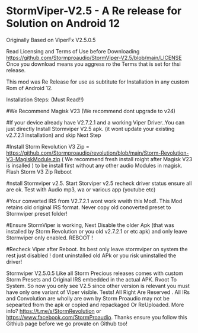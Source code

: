 # StormViper-V2.5 -  A Re release for Solution on Android 12
Originally Based on ViperFx V2.5.0.5 

Read Licensing and Terms of Use before Downloading https://github.com/Stormproaudio/StormViper-V2.5/blob/main/LICENSE
Once you download means you aggress ro the Terms that is set for thsi release.

This mod was Re Release for use as subtitute for Installation in any custom Rom of Android 12. 

Installation Steps: (Must Read!!)

#We Recommend Magisk V23 (We recommend dont upgrade to v24) 

#If your device already have V2.7.2.1 and a working Viper Driver..You can just directly Install Stormviper V2.5 apk. (it wont update your existing v2.7.2.1 installation) and skip Next Step

#Install Storm Revolution V3 Zip = https://github.com/Stormproaudio/revolution/blob/main/Storm-Revolution-V3-MagiskModule.zip ( We recommend fresh install roight after Magisk V23 is insalled ) to be install first without any other audio Modules in magisk. Flash Storm V3 Zip Reboot

#nstall Stormviper v2.5. Start Storviper v2.5 recheck driver status ensure all are ok. Test with Audio mp3, wa or various app (youtube etc)

#Your converted IRS from V2.7.2.1 wont work wwith this Mod!. This Mod retains old original IRS format. Never copy old conoverted preset to Stormviper preset folder!

#Ensure StormViper is working, Next Disable the older Apk (that was installed by Storm Revolution or you old v2.7.2.1 or etc apk) 
 and only leave Stormviper only enabled. REBOOT !

#Recheck Viper after Reboot. Its best only leave stormviper on system the rest just disabled ! dont uninstalled old APk or you risk uninstalled the driver!
 
Stormviper V2.5.0.5 Like all Storm Precious releases comes with custom Storm Presets and Original IRS embedded in the actual APK.
Rvoot To System. So now you only see V2.5 since other version is relevant you must have only one variant of Viper visible. Tests!
All Right Are Reserved . All IRs and Convolution are wholly are own by Storm Proaudio may not be sepearted from the apk or copied and repackaged Or ReUploaded.
More info? https://t.me/s/StormRevolution or https://www.facebook.com/StormProaudio. Thanks ensure you follow this Githiub page before we go provate on Github too!

